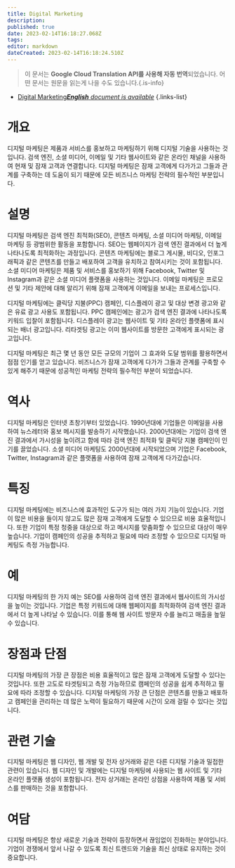 ```yaml
---
title: Digital Marketing
description: 
published: true
date: 2023-02-14T16:18:27.068Z
tags: 
editor: markdown
dateCreated: 2023-02-14T16:18:24.510Z
---
```


> 이 문서는 **Google Cloud Translation API를 사용해 자동 번역**되었습니다.
어떤 문서는 원문을 읽는게 나을 수도 있습니다.{.is-info}



- [Digital Marketing***English** document is available*](/en/Knowledge-base/Dictionary/digital-marketing)
{.links-list}


# 개요
디지털 마케팅은 제품과 서비스를 홍보하고 마케팅하기 위해 디지털 기술을 사용하는 것입니다. 검색 엔진, 소셜 미디어, 이메일 및 기타 웹사이트와 같은 온라인 채널을 사용하여 현재 및 잠재 고객과 연결합니다. 디지털 마케팅은 잠재 고객에게 다가가고 그들과 관계를 구축하는 데 도움이 되기 때문에 모든 비즈니스 마케팅 전략의 필수적인 부분입니다.

# 설명
디지털 마케팅은 검색 엔진 최적화(SEO), 콘텐츠 마케팅, 소셜 미디어 마케팅, 이메일 마케팅 등 광범위한 활동을 포함합니다. SEO는 웹페이지가 검색 엔진 결과에서 더 높게 나타나도록 최적화하는 과정입니다. 콘텐츠 마케팅에는 블로그 게시물, 비디오, 인포그래픽과 같은 콘텐츠를 만들고 배포하여 고객을 유치하고 참여시키는 것이 포함됩니다. 소셜 미디어 마케팅은 제품 및 서비스를 홍보하기 위해 Facebook, Twitter 및 Instagram과 같은 소셜 미디어 플랫폼을 사용하는 것입니다. 이메일 마케팅은 프로모션 및 기타 제안에 대해 알리기 위해 잠재 고객에게 이메일을 보내는 프로세스입니다.

디지털 마케팅에는 클릭당 지불(PPC) 캠페인, 디스플레이 광고 및 대상 변경 광고와 같은 유료 광고 사용도 포함됩니다. PPC 캠페인에는 광고가 검색 엔진 결과에 나타나도록 키워드 입찰이 포함됩니다. 디스플레이 광고는 웹사이트 및 기타 온라인 플랫폼에 표시되는 배너 광고입니다. 리타겟팅 광고는 이미 웹사이트를 방문한 고객에게 표시되는 광고입니다.

디지털 마케팅은 최근 몇 년 동안 모든 규모의 기업이 그 효과와 도달 범위를 활용하면서 점점 인기를 얻고 있습니다. 비즈니스가 잠재 고객에게 다가가 그들과 관계를 구축할 수 있게 해주기 때문에 성공적인 마케팅 전략의 필수적인 부분이 되었습니다.

# 역사
디지털 마케팅은 인터넷 초창기부터 있었습니다. 1990년대에 기업들은 이메일을 사용하여 뉴스레터와 홍보 메시지를 발송하기 시작했습니다. 2000년대에는 기업이 검색 엔진 결과에서 가시성을 높이려고 함에 따라 검색 엔진 최적화 및 클릭당 지불 캠페인이 인기를 끌었습니다. 소셜 미디어 마케팅도 2000년대에 시작되었으며 기업은 Facebook, Twitter, Instagram과 같은 플랫폼을 사용하여 잠재 고객에게 다가갔습니다.

# 특징
디지털 마케팅에는 비즈니스에 효과적인 도구가 되는 여러 가지 기능이 있습니다. 기업이 많은 비용을 들이지 않고도 많은 잠재 고객에게 도달할 수 있으므로 비용 효율적입니다. 또한 기업이 특정 청중을 대상으로 하고 메시지를 맞춤화할 수 있으므로 대상이 매우 높습니다. 기업이 캠페인의 성공을 추적하고 필요에 따라 조정할 수 있으므로 디지털 마케팅도 측정 가능합니다.

# 예
디지털 마케팅의 한 가지 예는 SEO를 사용하여 검색 엔진 결과에서 웹사이트의 가시성을 높이는 것입니다. 기업은 특정 키워드에 대해 웹페이지를 최적화하여 검색 엔진 결과에서 더 높게 나타날 수 있습니다. 이를 통해 웹 사이트 방문자 수를 늘리고 매출을 높일 수 있습니다.

# 장점과 단점
디지털 마케팅의 가장 큰 장점은 비용 효율적이고 많은 잠재 고객에게 도달할 수 있다는 것입니다. 또한 고도로 타겟팅되고 측정 가능하므로 캠페인의 성공을 쉽게 추적하고 필요에 따라 조정할 수 있습니다. 디지털 마케팅의 가장 큰 단점은 콘텐츠를 만들고 배포하고 캠페인을 관리하는 데 많은 노력이 필요하기 때문에 시간이 오래 걸릴 수 있다는 것입니다.

# 관련 기술
디지털 마케팅은 웹 디자인, 웹 개발 및 전자 상거래와 같은 다른 디지털 기술과 밀접한 관련이 있습니다. 웹 디자인 및 개발에는 디지털 마케팅에 사용되는 웹 사이트 및 기타 온라인 플랫폼 생성이 포함됩니다. 전자 상거래는 온라인 상점을 사용하여 제품 및 서비스를 판매하는 것을 포함합니다.

# 여담
디지털 마케팅은 항상 새로운 기술과 전략이 등장하면서 끊임없이 진화하는 분야입니다. 기업이 경쟁에서 앞서 나갈 수 있도록 최신 트렌드와 기술을 최신 상태로 유지하는 것이 중요합니다.